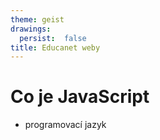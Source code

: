 ```yaml
---
theme: geist
drawings:
  persist:  false
title: Educanet weby
---
```


# Co je JavaScript

- programovací jazyk